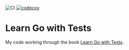 ![CI](https://github.com/tricktron/learn-go-with-tests/actions/workflows/nix-github-actions.yml/badge.svg)
[![codecov](https://codecov.io/gh/tricktron/learn-go-with-tests/graph/badge.svg?token=oE39HzIqEL)](https://codecov.io/gh/tricktron/learn-go-with-tests)

# Learn Go with Tests

My code working through the book [Learn Go with
Tests](https://quii.gitbook.io/learn-go-with-tests/).


